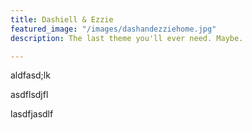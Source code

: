 ```yaml
---
title: Dashiell & Ezzie
featured_image: "/images/dashandezziehome.jpg"
description: The last theme you'll ever need. Maybe.

---
```

aldfasd;lk

asdflsdjfl

lasdfjasdlf